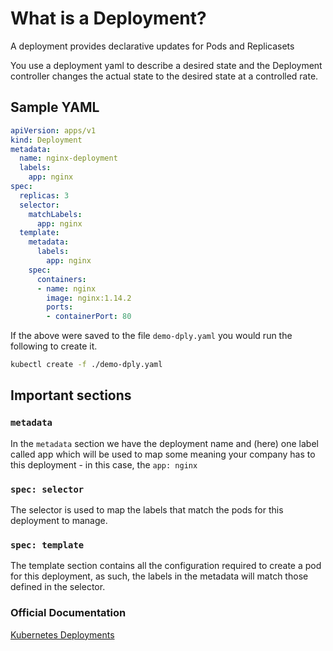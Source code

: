 # What is a Deployment?

A deployment provides declarative updates for Pods and Replicasets

You use a deployment yaml to describe a desired state and the Deployment controller changes
the actual state to the desired state at a controlled rate.

## Sample YAML

```yaml
apiVersion: apps/v1
kind: Deployment
metadata:
  name: nginx-deployment
  labels:
    app: nginx
spec:
  replicas: 3
  selector:
    matchLabels:
      app: nginx
  template:
    metadata:
      labels:
        app: nginx
    spec:
      containers:
      - name: nginx
        image: nginx:1.14.2
        ports:
        - containerPort: 80
```

If the above were saved to the file `demo-dply.yaml` you would run the following to
create it.

```bash
kubectl create -f ./demo-dply.yaml
```

## Important sections

### `metadata`

In the `metadata` section we have the deployment name and (here) one label called app which
will be used to map some meaning your company has to this deployment - in this case, the `app: nginx`

### `spec: selector`

The selector is used to map the labels that match the pods for this deployment to manage.

### `spec: template`

The template section contains all the configuration required to create a pod for this deployment, as
such, the labels in the metadata will match those defined in the selector.

### Official Documentation

[Kubernetes Deployments](https://kubernetes.io/docs/concepts/workloads/controllers/deployment/)
